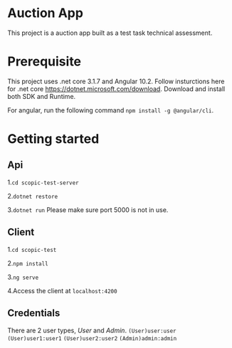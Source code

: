 # Auction App
This project is a auction app built as a test task technical assessment.
# Prerequisite
This project uses .net core 3.1.7 and Angular 10.2.
Follow insturctions here for .net core https://dotnet.microsoft.com/download.
Download and install both SDK and Runtime.

For angular, run the following command `npm install -g @angular/cli`.

# Getting started

## Api
1.`cd scopic-test-server`

2.`dotnet restore`

3.`dotnet run`
Please make sure port 5000 is not in use.
## Client
1.`cd scopic-test`

2.`npm install`

3.`ng serve`

4.Access the client at `localhost:4200`

## Credentials
There are 2 user types, *User* and *Admin*.
`(User)user:user`
`(User)user1:user1`
`(User)user2:user2`
`(Admin)admin:admin`
